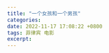 ```yaml
---
title: "一个女孩和一个男孩"
categories: 
date: 2022-11-17 17:08:22 +0800
tags: 菲律宾 电影
excerpt: 
---
```







